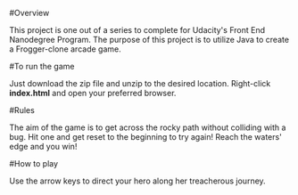#Overview

This project is one out of a series to complete for Udacity's Front End Nanodegree Program. The purpose of this project is to utilize Java to create a Frogger-clone arcade game.

#To run the game

Just download the zip file and unzip to the desired location. Right-click **index.html** and open your preferred browser.

#Rules

The aim of the game is to get across the rocky path without colliding with a bug. Hit one and get reset to the beginning to try again! Reach the waters' edge and you win!

#How to play

Use the arrow keys to direct your hero along her treacherous journey.

